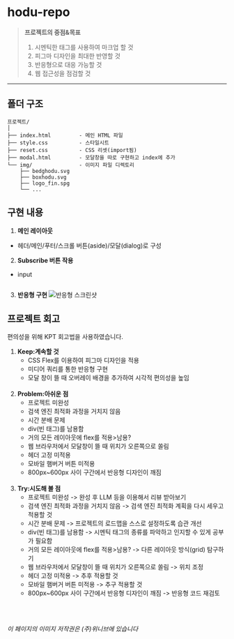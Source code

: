 # hodu-repo
> **프로젝트의 중점&목표**
> 1. 시멘틱한 태그를 사용하여 마크업 할 것
> 2. 피그마 디자인을 최대한 반영할 것
> 3. 반응형으로 대응 가능할 것
> 4. 웹 접근성을 점검할 것

***
## 폴더 구조 ##

```
프로젝트/
│
├── index.html         - 메인 HTML 파일
├── style.css          - 스타일시트
├── reset.css          - CSS 리셋(import됨)
├── modal.html         - 모달창을 따로 구현하고 index에 추가
└── img/               - 이미지 파일 디렉토리
    ├── bedghodu.svg
    ├── boxhodu.svg
    ├── logo_fin.spg
    └── ...
```

## 구현 내용 ##
1. **메인 레이아웃**
  - 헤더/메인/푸터/스크롤 버튼(aside)/모달(dialog)로 구성
2. **Subscribe 버튼 작용**
- input 
  ```
3. **반응형 구현**
![반응형 스크린샷](./modal_hodu.png)

## 프로젝트 회고 ##
편의성을 위해 KPT 회고법을 사용하였습니다.
1. **Keep:계속할 것**
   - CSS Flex를 이용하여 피그마 디자인을 적용
   - 미디어 쿼리를 통한 반응형 구현
   - 모달 창이 뜰 때 오버레이 배경을 추가하여 시각적 편의성을 높임
    <br>
2. **Problem:아쉬운 점**
   - 프로젝트 미완성
   - 검색 엔진 최적화 과정을 거치지 않음
   - 시간 분배 문제
   - div(빈 태그)를 남용함
   - 거의 모든 레이아웃에 flex를 적용>남용?
   - 웹 브라우저에서 모달창이 뜰 때 위치가 오른쪽으로 쏠림
   - 헤더 고정 미적용
   - 모바일 햄버거 버튼 미적용
   - 800px~600px 사이 구간에서 반응형 디자인이 깨짐
    <br>
4. **Try:시도해 볼 점**
   - 프로젝트 미완성 -> 완성 후 LLM 등을 이용해서 리뷰 받아보기
   - 검색 엔진 최적화 과정을 거치지 않음 -> 검색 엔진 최적화 계획을 다시 세우고 적용할 것
   - 시간 분배 문제 -> 프로젝트의 로드맵을 스스로 설정하도록 습관 개선
   - div(빈 태그)를 남용함 -> 시멘틱 태그의 종류를 파악하고 인지할 수 있게 공부가 필요함
   - 거의 모든 레이아웃에 flex를 적용>남용? -> 다른 레이아웃 방식(grid) 탐구하기
   - 웹 브라우저에서 모달창이 뜰 때 위치가 오른쪽으로 쏠림 -> 위치 조정
   - 헤더 고정 미적용 -> 추후 적용할 것
   - 모바일 햄버거 버튼 미적용 -> 추구 적용할 것
   - 800px~600px 사이 구간에서 반응형 디자인이 깨짐 -> 반응형 코드 재검토
<br>
<br>

*이 페이지의 이미지 저작권은 (주)위니브에 있습니다*
